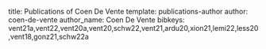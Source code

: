 title: Publications of Coen De Vente
template: publications-author
author: coen-de-vente
author_name: Coen De Vente
bibkeys: vent21a,vent22,vent20a,vent20,schw22,vent21,ardu20,xion21,lemi22,less20,vent18,gonz21,schw22a
